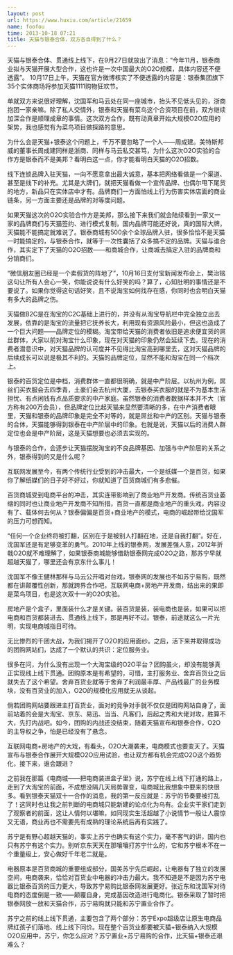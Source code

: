 ```yaml
---
layout: post
url: https://www.huxiu.com/article/21659
name: foofou
time: 2013-10-18 07:21
title: 天猫与银泰合体，双方各自得到了什么？
---
```

天猫与银泰合体、贯通线上线下，在9月27日就放出了消息：“今年11月，银泰商业拟与天猫开展大型合作，这也许是一次中国最大的O2O规模，具体内容还不便透露”。 10月17日上午，天猫在官方微博核实了不便透露的内容是：银泰集团旗下35个实体商场将参加天猫1111购物狂欢节。

单就双方来说很好理解，沈国军和马云处在同一座城市，抬头不见低头见的，浙商抱团一家亲嘛。除了私人交情外，银泰和天猫有菜鸟这个合资项目在前，双方继续加深合作是顺理成章的事情。这次双方合作，既有动真章开始大规模O2O应用的架势，我也感觉有为菜鸟项目做探路的意思。

为什么会是天猫+银泰这个问题上，千万不要忽略了一个人——周成建。美特斯邦威的董事长周成建同样是浙商、同样与马云私交甚笃，为什么这次O2O实验的合作方是银泰而不是美邦？看明白这一点，你才能看明白天猫的O2O招数。

线下连锁品牌入驻天猫，一向不愿意拿出最大诚意，基本把网络看做是一个渠道、甚至是线下的补充。尤其是大牌们，就把天猫看做一个宣传品牌、也偶尔甩下尾货的地方，新品只在实体店中才有。品牌商们一方面怕线上行为伤害实体店面的商业链条，另一方面主要还是品牌的对等度问题。

如果天猫这次的O2O实验合作方是美邦，那么接下来我们就会陆续看到一家又一家的品牌商们与天猫签约、进行模式复制，国内品牌可能还好说，真的国际大牌，天猫能不能搞定就难说了。银泰商城有500余个全球品牌入驻，很多恰恰不是天猫一时能搞定的，与银泰合作，就等于一次性囊括了众多搞不定的品牌。天猫与谁合作，其实定下了天猫的O2O招数——和商城合作，让商城去搞定入驻的品牌商和分销商们。

“微信朋友圈已经是一个卖假货的阵地了”，10月16日支付宝新闻发布会上，樊治铭这句让所有人会心一笑，你能说说有什么好笑的吗？算了，心知肚明的事情还是不要说了。如果你觉得这句话好笑，且不说淘宝如何找存在感，你同时也会明白天猫有多大的品牌之伤。

天猫做B2C是在淘宝的C2C基础上进行的，并没有从淘宝导航栏中完全独立出去发展，依靠的是淘宝的流量把它抚养长大，利用现有资源风险最小，但这也造成了一个巨大问题——品牌定位的模糊。淘宝带给天猫的消费者依旧是追求便宜货的屌丝群体，大家以前对淘宝什么印象，现在对天猫的印象仍然会延续下去。现在的消费者潜意识中，对天猫品牌的认可度并不见得比淘宝高到哪里去，这对天猫品牌的后续成长可以说是极其不利的。天猫的品牌定位，显然不能和淘宝在同一个档次上。

银泰的百货定位是中档，消费群体一直都很明确，就是中产阶层。以杭州为例，屌丝们买衣服会去四季青，土豪们会去杭州大厦，去银泰买衣服的就是不为基本生活担忧、有点闲钱有点品质要求的中产家庭。虽然银泰的消费者数据样本并不大（官方称有200万会员），但品牌定位比起天猫来显然要清晰的多，在中产消费者眼里，天猫和银泰的品牌印象是完全不对等的，就是屌丝和中产的区别。天猫与银泰的合体，天猫能够得到银泰在中产阶层中的印象。也就是说，天猫以后的消费人群定位也会是中产阶层，这是天猫想要也必须去实现的。

与银泰的合作，会逐步让天猫摆脱淘宝的不良品牌基因、加强与中产阶层的关系之外，银泰得到的又是什么呢？

互联网发展至今，有两个传统行业受到的冲击最大，一个是纸媒一个是百货，如果你了解纸媒们的日子好不好过，你就知道了百货商城们有多悲催。

百货商城受到电商平台的冲击，其实连带影响到了商业地产开发商。传统百货业萎缩的同时也让商业地产开发商不知所措，百货一直都是商业地产的重头戏，内容没有了、载体何去何从？银泰偏偏是百货+商业地产的模式，电商的崛起带给沈国军的压力可想而知。

“任何一个企业终将被打翻，区别在于是被别人打翻在地，还是自我打翻”。好在，沈国军还是有足够变革的勇气。2010年上线的银泰网，发展差强人意，2012年折戟O2O就不难理解了，如果银泰商城能够借助银泰网完成O2O之路，那苏宁早就超越天猫了，哪里还会有京东什么事儿！

沈国军不像王健林那样与马云公开唱对台戏，银泰网的发展也不如苏宁易购，既然都在讲颠覆性创新，那就跨界合作吧，互联网电商+房地产开发商，结出来的果即是菜鸟项目，也是这次双十一的O2O实验。

房地产是个盒子，里面装什么才是关键。装百货是装，装电商也是装，如果可以把电商和百货都装进去、贯通线上线下，那是再好不过。银泰，前途就这么一片光明，实现电商城指日可待。

无比惨烈的千团大战，为我们揭开了O2O的应用面纱。之后，活下来并取得成功的团购网站们，达成了一个默认的共识：定位服务业。

很多在问，为什么没有出现一个大淘宝级的O2O平台？团购虽火，却没有能够真正实现线上线下贯通。团购原本是有希望的，可惜，主打服务业、舍弃百货业之后就失去了这个希望。舍弃百货业就等于舍弃了利润最丰厚、产品线最广的业务模块，没有百货业的加入，O2O的规模化应用就无从谈起。

倘若团购网站要跟进主打百货业，面对的竞争对手就不仅仅是团购网站自身了，面前站着的会是大淘宝、京东、易迅、当当、凡客们，后起之秀和大佬对攻，胜算不大，先打内战吧。如今，团购的内战还没结束，随着天猫宣布和银泰合作，O2O的主导权之争，怕是已经没有了悬念。

互联网电商+房地产的大戏，有看头，O2O大潮袭来，电商模式也要变天了。天猫宣布与银泰合作展开大规模O2O应用试验，也让双方都有机会完成O2O这个趋势化，接下来，谁会跟进？

之前我在那篇《电商城——把电商装进盒子里》说，苏宁在线上线下打通的路上，走到了大淘宝的前面，不成想没隔几天局势骤变，电商城比我想象中要来的快很多。看到银泰天猫双十一合作的消息，我的第一反应就是：苏宁的节奏要被打乱了！这同时也让我之前判断的电商城只能新建的论点化为乌有。企业实干家们走到了观察者的前面，这让人情何以堪嘛，如同现实生活超越了小说情节一般让人震惊又无语，商业再也不需要先有成熟的理论系统后再有实践了。

苏宁是有野心超越天猫的，事实上苏宁也确实有这个实力，毫不客气的讲，国内也只有苏宁有这个实力。别听京东天天在那嚷嚷打苏宁什么的，它和苏宁根本不在一个重量级上，安心做好千年老二就是。

电器原本是百货商城的重要组成部分，国美苏宁先后崛起，让电器有了独立的发展空间，电商袭来，恰恰对百货业中电器的冲击力最大。我不知道是不是因为苏宁电器比银泰百货的压力更大，导致苏宁易购比银泰网发展更好。张近东和沈国军对待电商的态度倒是一致——颠覆自身，完成基因改造进行电商化。银泰采取了暂时把银泰网放一放和天猫合作，苏宁易购就只能和苏宁置业合作了。

苏宁之前的线上线下贯通，主要包含了两个部分：苏宁Expo超级店让原生电商品牌红孩子们落地、线上线下同价。现在整个百货业都要被天猫+银泰纳入大规模O2O应用中，苏宁，你怎么应对？苏宁置业+苏宁易购的合作，比天猫+银泰还艰难么？

